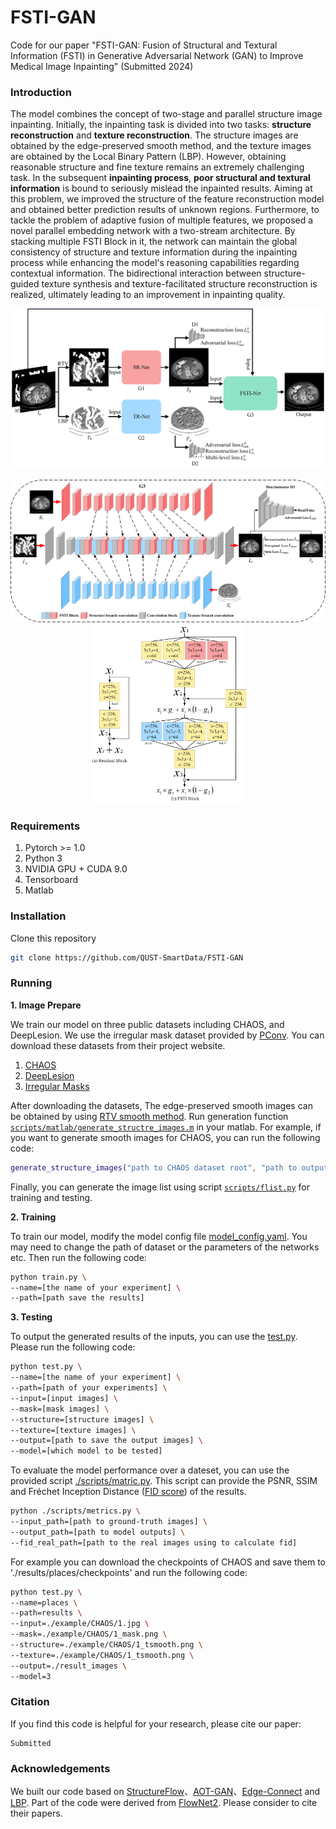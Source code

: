 # FSTI-GAN
Code for our paper "FSTI-GAN: Fusion of Structural and Textural Information (FSTI) in Generative Adversarial Network (GAN) to Improve Medical Image Inpainting" (Submitted 2024)

### Introduction

The model combines the concept of two-stage and parallel structure image inpainting. Initially, the inpainting task is divided into two tasks: **structure reconstruction** and **texture reconstruction**. The structure images are obtained by the edge-preserved smooth method, and the texture images are obtained by the Local Binary Pattern (LBP). However, obtaining reasonable structure and fine texture remains an extremely challenging task. In the subsequent **inpainting process**, **poor structural and textural information** is bound to seriously mislead the inpainted results. Aiming at this problem, we improved the structure of the feature reconstruction model and obtained better prediction results of unknown regions. Furthermore, to tackle the problem of adaptive fusion of multiple features, we proposed a novel parallel embedding network with a two-stream architecture. By stacking multiple FSTI Block in it, the network can maintain the global consistency of structure and texture information during the inpainting process while enhancing the model's reasoning capabilities regarding contextual information. The bidirectional interaction between structure-guided texture synthesis and texture-facilitated structure reconstruction is realized, ultimately leading to an improvement in inpainting quality.

<p align='center'>  
  <img src='./readmetools/Figure2.4.jpg' width='500'/>
</p>
<p align='center'> 
<img src='./readmetools/Figure3.1.jpg' width='635'/><img src='./readmetools/Figure5.1.jpg' width='250'/>
</p>

### Requirements

1. Pytorch >= 1.0
2. Python 3
3. NVIDIA GPU + CUDA 9.0
4. Tensorboard
5. Matlab

### Installation

Clone this repository

   ```bash
   git clone https://github.com/QUST-SmartData/FSTI-GAN
   ```


### Running

**1.	Image Prepare**

We train our model on three public datasets including CHAOS, and DeepLesion. We use the irregular mask dataset provided by [PConv](https://arxiv.org/abs/1804.07723). You can download these datasets from their project website.

1. [CHAOS](https://zenodo.org/records/3431873#.Yl_9itpBxaQ)
2. [DeepLesion](https://nihcc.app.box.com/v/DeepLesion)
3. [Irregular Masks](http://masc.cs.gmu.edu/wiki/partialconv)

After downloading the datasets, The edge-preserved smooth images can be obtained by using [RTV smooth method](http://www.cse.cuhk.edu.hk/~leojia/projects/texturesep/). Run generation function [`scripts/matlab/generate_structre_images.m`](scripts/matlab/generate_structure_images.m) in your matlab. For example, if you want to generate smooth images for CHAOS, you can run the following code:

```matlab
generate_structure_images("path to CHAOS dataset root", "path to output folder");
```

Finally, you can generate the image list using script  [`scripts/flist.py`](scripts/flist.py) for training and testing.

**2.	Training**

To train our model, modify the model config file [model_config.yaml](model_config.yaml). You may need to change the path of dataset or the parameters of the networks etc. Then run the following code:

```bash
python train.py \
--name=[the name of your experiment] \
--path=[path save the results] 
```

**3.	Testing**

To output the generated results of the inputs, you can use the [test.py](test.py).  Please run the following code:

```bash
python test.py \
--name=[the name of your experiment] \
--path=[path of your experiments] \
--input=[input images] \
--mask=[mask images] \
--structure=[structure images] \
--texture=[texture images] \
--output=[path to save the output images] \
--model=[which model to be tested]
```

To evaluate the model performance over a dateset, you can use the provided script [./scripts/matric.py](scripts/metrics.py). This script can provide the PSNR, SSIM and Fréchet Inception Distance ([FID score](https://github.com/mseitzer/pytorch-fid))  of the results.

```bash
python ./scripts/metrics.py \
--input_path=[path to ground-truth images] \ 
--output_path=[path to model outputs] \
--fid_real_path=[path to the real images using to calculate fid]
```

For example you can download the checkpoints of CHAOS and save them to './results/places/checkpoints' and run the following code:

```bash
python test.py \
--name=places \
--path=results \
--input=./example/CHAOS/1.jpg \
--mask=./example/CHAOS/1_mask.png \
--structure=./example/CHAOS/1_tsmooth.png \
--texture=./example/CHAOS/1_tsmooth.png \
--output=./result_images \
--model=3
```

### Citation

If you find this code is helpful for your research, please cite our paper:

```
Submitted
```



### Acknowledgements

We built our code based on [StructureFlow](https://github.com/RenYurui/StructureFlow)、[AOT-GAN](https://github.com/researchmm/AOT-GAN-for-Inpainting)、[Edge-Connect](https://github.com/knazeri/edge-connect) and [LBP](https://github.com/HighwayWu/ImageInpainting). Part of the code were derived from [FlowNet2](https://github.com/NVIDIA/flownet2-pytorch). Please consider to cite their papers. 
